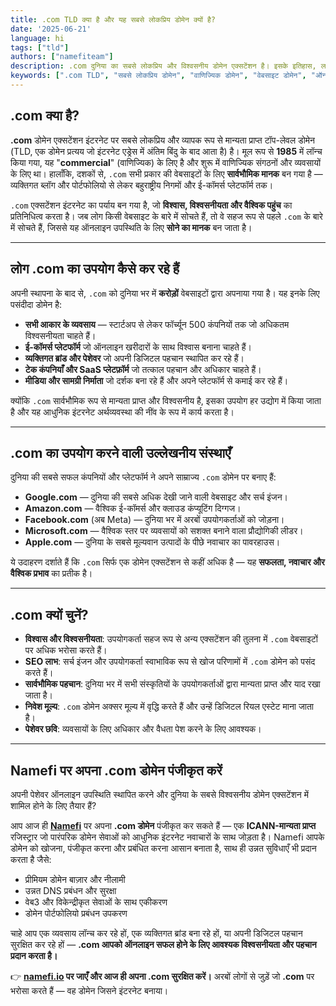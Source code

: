```yaml
---
title: .com TLD क्या है और यह सबसे लोकप्रिय डोमेन क्यों है?
date: '2025-06-21'
language: hi
tags: ["tld"]
authors: ["namefiteam"]
description: .com दुनिया का सबसे लोकप्रिय और विश्वसनीय डोमेन एक्सटेंशन है। इसके इतिहास, लाभों और यह दुनिया भर के व्यवसायों के लिए शीर्ष पसंद क्यों बना हुआ है, इसके बारे में जानें।
keywords: [".com TLD", "सबसे लोकप्रिय डोमेन", "वाणिज्यिक डोमेन", "वेबसाइट डोमेन", "ऑनलाइन उपस्थिति", "ई-कॉमर्स डोमेन", "Namefi"]
---
```



## **.com क्या है?**

**.com** डोमेन एक्सटेंशन इंटरनेट पर सबसे लोकप्रिय और व्यापक रूप से मान्यता प्राप्त टॉप-लेवल डोमेन (TLD, एक डोमेन प्रत्यय जो इंटरनेट एड्रेस में अंतिम बिंदु के बाद आता है) है। मूल रूप से **1985** में लॉन्च किया गया, यह "**commercial**" (वाणिज्यिक) के लिए है और शुरू में वाणिज्यिक संगठनों और व्यवसायों के लिए था। हालाँकि, दशकों से, `.com` सभी प्रकार की वेबसाइटों के लिए **सार्वभौमिक मानक** बन गया है — व्यक्तिगत ब्लॉग और पोर्टफोलियो से लेकर बहुराष्ट्रीय निगमों और ई-कॉमर्स प्लेटफॉर्म तक।

`.com` एक्सटेंशन इंटरनेट का पर्याय बन गया है, जो **विश्वास, विश्वसनीयता और वैश्विक पहुंच** का प्रतिनिधित्व करता है। जब लोग किसी वेबसाइट के बारे में सोचते हैं, तो वे सहज रूप से पहले `.com` के बारे में सोचते हैं, जिससे यह ऑनलाइन उपस्थिति के लिए **सोने का मानक** बन जाता है।

---

## **लोग .com का उपयोग कैसे कर रहे हैं**

अपनी स्थापना के बाद से, `.com` को दुनिया भर में **करोड़ों** वेबसाइटों द्वारा अपनाया गया है। यह इनके लिए पसंदीदा डोमेन है:

*   **सभी आकार के व्यवसाय** — स्टार्टअप से लेकर फॉर्च्यून 500 कंपनियों तक जो अधिकतम विश्वसनीयता चाहते हैं।
*   **ई-कॉमर्स प्लेटफॉर्म** जो ऑनलाइन खरीदारों के साथ विश्वास बनाना चाहते हैं।
*   **व्यक्तिगत ब्रांड और पेशेवर** जो अपनी डिजिटल पहचान स्थापित कर रहे हैं।
*   **टेक कंपनियाँ और SaaS प्लेटफ़ॉर्म** जो तत्काल पहचान और अधिकार चाहते हैं।
*   **मीडिया और सामग्री निर्माता** जो दर्शक बना रहे हैं और अपने प्लेटफॉर्म से कमाई कर रहे हैं।

क्योंकि `.com` सार्वभौमिक रूप से मान्यता प्राप्त और विश्वसनीय है, इसका उपयोग हर उद्योग में किया जाता है और यह आधुनिक इंटरनेट अर्थव्यवस्था की नींव के रूप में कार्य करता है।

---

## **.com का उपयोग करने वाली उल्लेखनीय संस्थाएँ**

दुनिया की सबसे सफल कंपनियों और प्लेटफॉर्म ने अपने साम्राज्य `.com` डोमेन पर बनाए हैं:

*   **Google.com** — दुनिया की सबसे अधिक देखी जाने वाली वेबसाइट और सर्च इंजन।
*   **Amazon.com** — वैश्विक ई-कॉमर्स और क्लाउड कंप्यूटिंग दिग्गज।
*   **Facebook.com** (अब Meta) — दुनिया भर में अरबों उपयोगकर्ताओं को जोड़ना।
*   **Microsoft.com** — वैश्विक स्तर पर व्यवसायों को सशक्त बनाने वाला प्रौद्योगिकी लीडर।
*   **Apple.com** — दुनिया के सबसे मूल्यवान उत्पादों के पीछे नवाचार का पावरहाउस।

ये उदाहरण दर्शाते हैं कि `.com` सिर्फ एक डोमेन एक्सटेंशन से कहीं अधिक है — यह **सफलता, नवाचार और वैश्विक प्रभाव** का प्रतीक है।

---

## **.com क्यों चुनें?**

*   **विश्वास और विश्वसनीयता**: उपयोगकर्ता सहज रूप से अन्य एक्सटेंशन की तुलना में `.com` वेबसाइटों पर अधिक भरोसा करते हैं।
*   **SEO लाभ**: सर्च इंजन और उपयोगकर्ता स्वाभाविक रूप से खोज परिणामों में `.com` डोमेन को पसंद करते हैं।
*   **सार्वभौमिक पहचान**: दुनिया भर में सभी संस्कृतियों के उपयोगकर्ताओं द्वारा मान्यता प्राप्त और याद रखा जाता है।
*   **निवेश मूल्य**: `.com` डोमेन अक्सर मूल्य में वृद्धि करते हैं और उन्हें डिजिटल रियल एस्टेट माना जाता है।
*   **पेशेवर छवि**: व्यवसायों के लिए अधिकार और वैधता पेश करने के लिए आवश्यक।

---

## **Namefi पर अपना .com डोमेन पंजीकृत करें**

अपनी पेशेवर ऑनलाइन उपस्थिति स्थापित करने और दुनिया के सबसे विश्वसनीय डोमेन एक्सटेंशन में शामिल होने के लिए तैयार हैं?

आप आज ही **[Namefi](https://namefi.io)** पर अपना **.com डोमेन** पंजीकृत कर सकते हैं — एक **ICANN-मान्यता प्राप्त** रजिस्ट्रार जो पारंपरिक डोमेन सेवाओं को आधुनिक इंटरनेट नवाचारों के साथ जोड़ता है। Namefi आपके डोमेन को खोजना, पंजीकृत करना और प्रबंधित करना आसान बनाता है, साथ ही उन्नत सुविधाएँ भी प्रदान करता है जैसे:

*   प्रीमियम डोमेन बाज़ार और नीलामी
*   उन्नत DNS प्रबंधन और सुरक्षा
*   वेब3 और विकेन्द्रीकृत सेवाओं के साथ एकीकरण
*   डोमेन पोर्टफोलियो प्रबंधन उपकरण

चाहे आप एक व्यवसाय लॉन्च कर रहे हों, एक व्यक्तिगत ब्रांड बना रहे हों, या अपनी डिजिटल पहचान सुरक्षित कर रहे हों — **.com आपको ऑनलाइन सफल होने के लिए आवश्यक विश्वसनीयता और पहचान प्रदान करता है।**

👉 **[namefi.io](https://namefi.io) पर जाएँ और आज ही अपना .com सुरक्षित करें।**
अरबों लोगों से जुड़ें जो **.com** पर भरोसा करते हैं — वह डोमेन जिसने इंटरनेट बनाया।